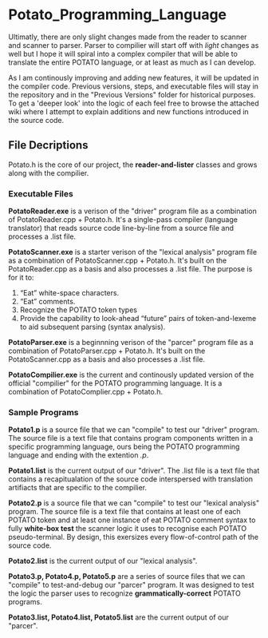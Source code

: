 # Potato_Programming_Language
Ultimatly, there are only slight changes made from the reader to scanner and scanner to parser. Parser to compilier will start off with _light_ changes as well but I hope it will spiral into a complex compiler that will be able to translate the entire POTATO language, or at least as much as I can develop.

As I am continously improving and adding new features, it will be updated in the compiler code. Previous versions, steps, and executable files will stay in the repository and in the "Previous Versions" folder for historical purposes. To get a 'deeper look' into the logic of each feel free to browse the attached wiki where I attempt to explain additions and new functions introduced in the source code.

## File Decriptions

Potato.h is the core of our project, the **reader-and-lister** classes and grows along with the compilier.

### Executable Files
**PotatoReader.exe** is a verison of the "driver" program file as a combination of PotatoReader.cpp + Potato.h. It's a single-pass compiler (language translator) that reads source code line-by-line from a source file and processes a .list file. 

**PotatoScanner.exe** is a starter verison of the "lexical analysis" program file as a combination of PotatoScanner.cpp + Potato.h. It's built on the PotatoReader.cpp as a basis and also processes a .list file. The purpose is for it to:
1. “Eat” white-space characters.
2. “Eat” comments. 
3. Recognize the POTATO token types
4. Provide the capability to look-ahead “future” pairs of token-and-lexeme to aid subsequent parsing (syntax analysis).

**PotatoParser.exe** is a beginnning verison of the "parcer" program file as a combination of PotatoParser.cpp + Potato.h. It's built on the PotatoScanner.cpp as a basis and also processes a .list file.

**PotatoCompilier.exe** is the current and continously updated version of the official "compilier" for the POTATO programming language. It is a combination of PotatoComplier.cpp + Potato.h.

### Sample Programs
**Potato1.p** is a source file that we can "compile" to test our "driver" program. The source file is a text file that contains program components written in a specific programming language, ours being the POTATO programming language and ending with the extention _.p_.

**Potato1.list** is the current output of our "driver". The .list file is a text file that contains a recapitualation of the source code interspersed with translation artifiacts that are specific to the compilier.

**Potato2.p** is a source file that we can "compile" to test our "lexical analysis" program. The source file is a text file that contains at least one of each POTATO token and at least one instance of eat POTATO comment syntax to fully **white-box test** the scanner logic it uses to recognise each POTATO pseudo-terminal. By design, this exersizes every flow-of-control path of the source code.

**Potato2.list** is the current output of our "lexical analysis". 

**Potato3.p, Potato4.p, Potato5.p** are a series of source files that we can "compile" to test-and-debug our "parcer" program. It was designed to test the logic the parser uses to recognize **grammatically-correct** POTATO programs.

**Potato3.list, Potato4.list, Potato5.list** are the current output of our "parcer". 
